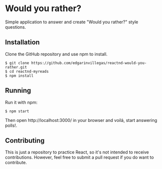# Would you rather?

Simple application to answer and create "Would you rather?" style questions.

## Installation

Clone the GitHub repository and use npm to install.

```
$ git clone https://github.com/edgarinvillegas/reactnd-would-you-rather.git
$ cd reactnd-myreads
$ npm install
```

## Running

Run it with npm:

```
$ npm start
```

Then open http://localhost:3000/ in your browser and voilá, start answering polls!.


## Contributing

This is just a repository to practice React, so it's not intended
to receive contributions. However, feel free to submit a pull request if you
do want to contribute.
